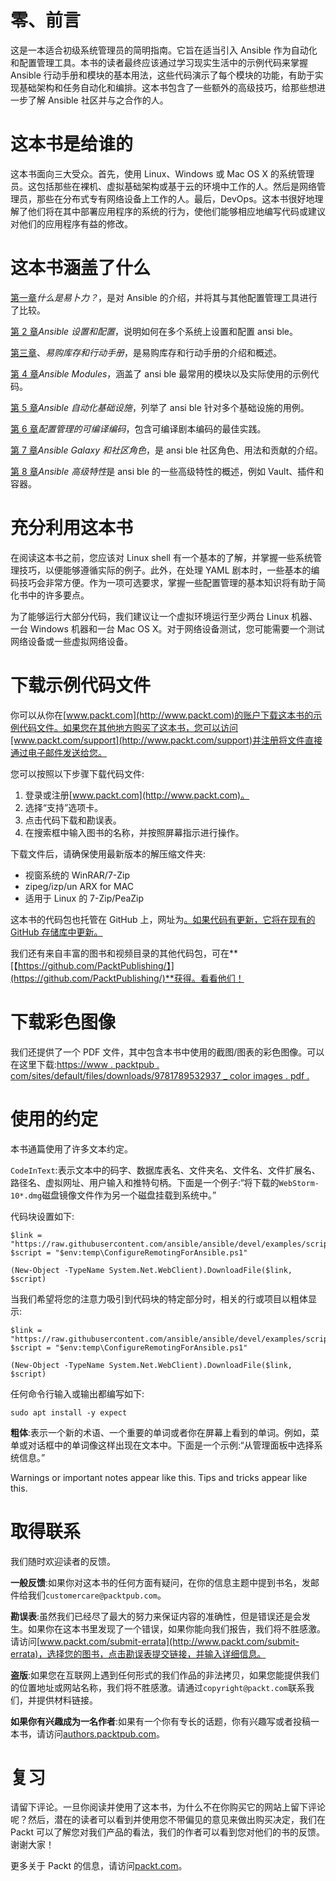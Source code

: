 # 零、前言

这是一本适合初级系统管理员的简明指南。它旨在适当引入 Ansible 作为自动化和配置管理工具。本书的读者最终应该通过学习现实生活中的示例代码来掌握 Ansible 行动手册和模块的基本用法，这些代码演示了每个模块的功能，有助于实现基础架构和任务自动化和编排。这本书包含了一些额外的高级技巧，给那些想进一步了解 Ansible 社区并与之合作的人。

# 这本书是给谁的

这本书面向三大受众。首先，使用 Linux、Windows 或 Mac OS X 的系统管理员。这包括那些在裸机、虚拟基础架构或基于云的环境中工作的人。然后是网络管理员，那些在分布式专有网络设备上工作的人。最后，DevOps。这本书很好地理解了他们将在其中部署应用程序的系统的行为，使他们能够相应地编写代码或建议对他们的应用程序有益的修改。

# 这本书涵盖了什么

[第一章](1.html)*什么是易卜力？*，是对 Ansible 的介绍，并将其与其他配置管理工具进行了比较。

[第 2 章](2.html)*Ansible 设置和配置*，说明如何在多个系统上设置和配置 ansi ble。

[第三章](3.html)、*易购库存和行动手册*，是易购库存和行动手册的介绍和概述。

[第 4 章](4.html)*Ansible Modules*，涵盖了 ansi ble 最常用的模块以及实际使用的示例代码。

[第 5 章](5.html)*Ansible 自动化基础设施*，列举了 ansi ble 针对多个基础设施的用例。

[第 6 章](6.html)*配置管理的可编译编码*，包含可编译剧本编码的最佳实践。

[第 7 章](7.html)*Ansible Galaxy 和社区角色*，是 ansi ble 社区角色、用法和贡献的介绍。

[第 8 章](8.html)*Ansible 高级特性*是 ansi ble 的一些高级特性的概述，例如 Vault、插件和容器。

# 充分利用这本书

在阅读这本书之前，您应该对 Linux shell 有一个基本的了解，并掌握一些系统管理技巧，以便能够遵循实际的例子。此外，在处理 YAML 剧本时，一些基本的编码技巧会非常方便。作为一项可选要求，掌握一些配置管理的基本知识将有助于简化书中的许多要点。

为了能够运行大部分代码，我们建议让一个虚拟环境运行至少两台 Linux 机器、一台 Windows 机器和一台 Mac OS X。对于网络设备测试，您可能需要一个测试网络设备或一些虚拟网络设备。

# 下载示例代码文件

你可以从你在[www.packt.com](http://www.packt.com)的账户下载这本书的示例代码文件。如果您在其他地方购买了这本书，您可以访问[www.packt.com/support](http://www.packt.com/support)并注册将文件直接通过电子邮件发送给您。

您可以按照以下步骤下载代码文件:

1.  登录或注册[www.packt.com](http://www.packt.com)。
2.  选择“支持”选项卡。
3.  点击代码下载和勘误表。
4.  在搜索框中输入图书的名称，并按照屏幕指示进行操作。

下载文件后，请确保使用最新版本的解压缩文件夹:

*   视窗系统的 WinRAR/7-Zip
*   zipeg/izp/un ARX for MAC
*   适用于 Linux 的 7-Zip/PeaZip

这本书的代码包也托管在 GitHub 上，网址为[。如果代码有更新，它将在现有的 GitHub 存储库中更新。](https://github.com/PacktPublishing/Ansible-Quick-Start-Guide)

我们还有来自丰富的图书和视频目录的其他代码包，可在**[【https://github.com/PacktPublishing/】](https://github.com/PacktPublishing/)**获得。看看他们！

# 下载彩色图像

我们还提供了一个 PDF 文件，其中包含本书中使用的截图/图表的彩色图像。可以在这里下载:[https://www . packtpub . com/sites/default/files/downloads/9781789532937 _ color images . pdf .](https://www.packtpub.com/sites/default/files/downloads/9781789532937_ColorImages.pdf)

# 使用的约定

本书通篇使用了许多文本约定。

`CodeInText`:表示文本中的码字、数据库表名、文件夹名、文件名、文件扩展名、路径名、虚拟网址、用户输入和推特句柄。下面是一个例子:“将下载的`WebStorm-10*.dmg`磁盘镜像文件作为另一个磁盘挂载到系统中。”

代码块设置如下:

```
$link = "https://raw.githubusercontent.com/ansible/ansible/devel/examples/scripts/ConfigureRemotingForAnsible.ps1"
$script = "$env:temp\ConfigureRemotingForAnsible.ps1"

(New-Object -TypeName System.Net.WebClient).DownloadFile($link, $script)
```

当我们希望将您的注意力吸引到代码块的特定部分时，相关的行或项目以粗体显示:

```
$link = "https://raw.githubusercontent.com/ansible/ansible/devel/examples/scripts/ConfigureRemotingForAnsible.ps1"
$script = "$env:temp\ConfigureRemotingForAnsible.ps1"

(New-Object -TypeName System.Net.WebClient).DownloadFile($link, $script)
```

任何命令行输入或输出都编写如下:

```
sudo apt install -y expect
```

**粗体**:表示一个新的术语、一个重要的单词或者你在屏幕上看到的单词。例如，菜单或对话框中的单词像这样出现在文本中。下面是一个示例:“从管理面板中选择系统信息。”

Warnings or important notes appear like this. Tips and tricks appear like this.

# 取得联系

我们随时欢迎读者的反馈。

**一般反馈**:如果你对这本书的任何方面有疑问，在你的信息主题中提到书名，发邮件给我们`customercare@packtpub.com`。

**勘误表**:虽然我们已经尽了最大的努力来保证内容的准确性，但是错误还是会发生。如果你在这本书里发现了一个错误，如果你能向我们报告，我们将不胜感激。请访问[www.packt.com/submit-errata](http://www.packt.com/submit-errata)，选择您的图书，点击勘误表提交链接，并输入详细信息。

**盗版**:如果您在互联网上遇到任何形式的我们作品的非法拷贝，如果您能提供我们的位置地址或网站名称，我们将不胜感激。请通过`copyright@packt.com`联系我们，并提供材料链接。

**如果你有兴趣成为一名作者**:如果有一个你有专长的话题，你有兴趣写或者投稿一本书，请访问[authors.packtpub.com](http://authors.packtpub.com/)。

# 复习

请留下评论。一旦你阅读并使用了这本书，为什么不在你购买它的网站上留下评论呢？然后，潜在的读者可以看到并使用您不带偏见的意见来做出购买决定，我们在 Packt 可以了解您对我们产品的看法，我们的作者可以看到您对他们的书的反馈。谢谢大家！

更多关于 Packt 的信息，请访问[packt.com](http://www.packt.com/)。